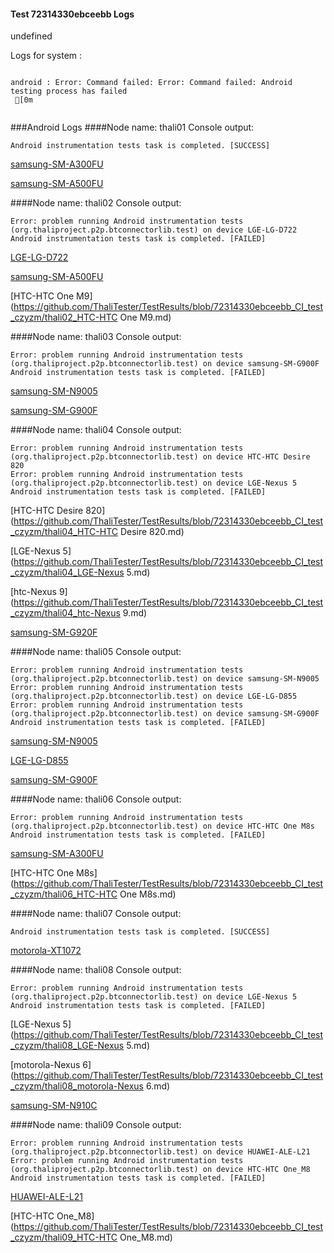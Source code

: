 #### Test 72314330ebceebb Logs

undefined

Logs for system : 
```

android : Error: Command failed: Error: Command failed: Android testing process has failed
 [0m


```
###Android Logs
####Node name: thali01
Console output:
```
Android instrumentation tests task is completed. [SUCCESS]
```
[samsung-SM-A300FU](https://github.com/ThaliTester/TestResults/blob/72314330ebceebb_CI_test_czyzm/thali01_samsung-SM-A300FU.md)

[samsung-SM-A500FU](https://github.com/ThaliTester/TestResults/blob/72314330ebceebb_CI_test_czyzm/thali01_samsung-SM-A500FU.md)

####Node name: thali02
Console output:
```
Error: problem running Android instrumentation tests (org.thaliproject.p2p.btconnectorlib.test) on device LGE-LG-D722 
Android instrumentation tests task is completed. [FAILED]
```
[LGE-LG-D722](https://github.com/ThaliTester/TestResults/blob/72314330ebceebb_CI_test_czyzm/thali02_LGE-LG-D722.md)

[samsung-SM-A500FU](https://github.com/ThaliTester/TestResults/blob/72314330ebceebb_CI_test_czyzm/thali02_samsung-SM-A500FU.md)

[HTC-HTC One M9](https://github.com/ThaliTester/TestResults/blob/72314330ebceebb_CI_test_czyzm/thali02_HTC-HTC One M9.md)

####Node name: thali03
Console output:
```
Error: problem running Android instrumentation tests (org.thaliproject.p2p.btconnectorlib.test) on device samsung-SM-G900F 
Android instrumentation tests task is completed. [FAILED]
```
[samsung-SM-N9005](https://github.com/ThaliTester/TestResults/blob/72314330ebceebb_CI_test_czyzm/thali03_samsung-SM-N9005.md)

[samsung-SM-G900F](https://github.com/ThaliTester/TestResults/blob/72314330ebceebb_CI_test_czyzm/thali03_samsung-SM-G900F.md)

####Node name: thali04
Console output:
```
Error: problem running Android instrumentation tests (org.thaliproject.p2p.btconnectorlib.test) on device HTC-HTC Desire 820 
Error: problem running Android instrumentation tests (org.thaliproject.p2p.btconnectorlib.test) on device LGE-Nexus 5 
Android instrumentation tests task is completed. [FAILED]
```
[HTC-HTC Desire 820](https://github.com/ThaliTester/TestResults/blob/72314330ebceebb_CI_test_czyzm/thali04_HTC-HTC Desire 820.md)

[LGE-Nexus 5](https://github.com/ThaliTester/TestResults/blob/72314330ebceebb_CI_test_czyzm/thali04_LGE-Nexus 5.md)

[htc-Nexus 9](https://github.com/ThaliTester/TestResults/blob/72314330ebceebb_CI_test_czyzm/thali04_htc-Nexus 9.md)

[samsung-SM-G920F](https://github.com/ThaliTester/TestResults/blob/72314330ebceebb_CI_test_czyzm/thali04_samsung-SM-G920F.md)

####Node name: thali05
Console output:
```
Error: problem running Android instrumentation tests (org.thaliproject.p2p.btconnectorlib.test) on device samsung-SM-N9005 
Error: problem running Android instrumentation tests (org.thaliproject.p2p.btconnectorlib.test) on device LGE-LG-D855 
Error: problem running Android instrumentation tests (org.thaliproject.p2p.btconnectorlib.test) on device samsung-SM-G900F 
Android instrumentation tests task is completed. [FAILED]
```
[samsung-SM-N9005](https://github.com/ThaliTester/TestResults/blob/72314330ebceebb_CI_test_czyzm/thali05_samsung-SM-N9005.md)

[LGE-LG-D855](https://github.com/ThaliTester/TestResults/blob/72314330ebceebb_CI_test_czyzm/thali05_LGE-LG-D855.md)

[samsung-SM-G900F](https://github.com/ThaliTester/TestResults/blob/72314330ebceebb_CI_test_czyzm/thali05_samsung-SM-G900F.md)

####Node name: thali06
Console output:
```
Error: problem running Android instrumentation tests (org.thaliproject.p2p.btconnectorlib.test) on device HTC-HTC One M8s 
Android instrumentation tests task is completed. [FAILED]
```
[samsung-SM-A300FU](https://github.com/ThaliTester/TestResults/blob/72314330ebceebb_CI_test_czyzm/thali06_samsung-SM-A300FU.md)

[HTC-HTC One M8s](https://github.com/ThaliTester/TestResults/blob/72314330ebceebb_CI_test_czyzm/thali06_HTC-HTC One M8s.md)

####Node name: thali07
Console output:
```
Android instrumentation tests task is completed. [SUCCESS]
```
[motorola-XT1072](https://github.com/ThaliTester/TestResults/blob/72314330ebceebb_CI_test_czyzm/thali07_motorola-XT1072.md)

####Node name: thali08
Console output:
```
Error: problem running Android instrumentation tests (org.thaliproject.p2p.btconnectorlib.test) on device LGE-Nexus 5 
Android instrumentation tests task is completed. [FAILED]
```
[LGE-Nexus 5](https://github.com/ThaliTester/TestResults/blob/72314330ebceebb_CI_test_czyzm/thali08_LGE-Nexus 5.md)

[motorola-Nexus 6](https://github.com/ThaliTester/TestResults/blob/72314330ebceebb_CI_test_czyzm/thali08_motorola-Nexus 6.md)

[samsung-SM-N910C](https://github.com/ThaliTester/TestResults/blob/72314330ebceebb_CI_test_czyzm/thali08_samsung-SM-N910C.md)

####Node name: thali09
Console output:
```
Error: problem running Android instrumentation tests (org.thaliproject.p2p.btconnectorlib.test) on device HUAWEI-ALE-L21 
Error: problem running Android instrumentation tests (org.thaliproject.p2p.btconnectorlib.test) on device HTC-HTC One_M8 
Android instrumentation tests task is completed. [FAILED]
```
[HUAWEI-ALE-L21](https://github.com/ThaliTester/TestResults/blob/72314330ebceebb_CI_test_czyzm/thali09_HUAWEI-ALE-L21.md)

[HTC-HTC One_M8](https://github.com/ThaliTester/TestResults/blob/72314330ebceebb_CI_test_czyzm/thali09_HTC-HTC One_M8.md)




